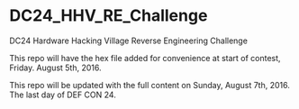 # DC24_HHV_RE_Challenge
DC24 Hardware Hacking Village Reverse Engineering Challenge

This repo will have the hex file added for convenience at start of contest,
Friday. August 5th, 2016.

This repo will be updated with the full content on Sunday, August 7th, 2016. 
The last day of DEF CON 24.
